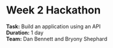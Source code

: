 # Week 2 Hackathon
**Task:** Build an application using an API  
**Duration:** 1 day  
**Team:** Dan Bennett and Bryony Shephard
